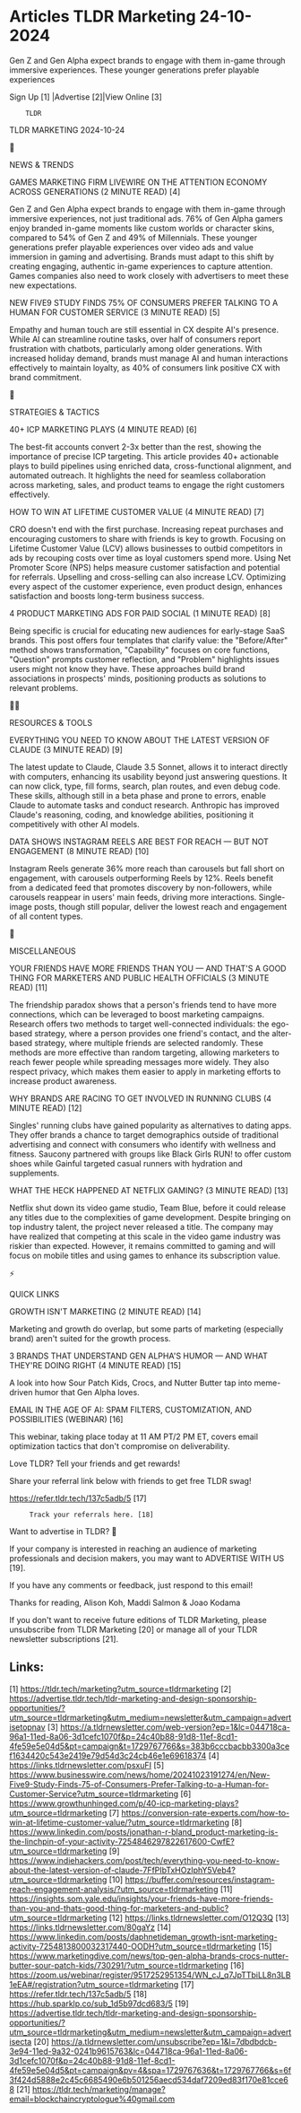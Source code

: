 # Articles TLDR Marketing 24-10-2024

Gen Z and Gen Alpha expect brands to engage with them in-game through
immersive experiences. These younger generations prefer playable
experiences ‌ ‌ ‌ ‌ ‌ ‌ ‌ ‌ ‌ ‌ ‌ ‌ ‌ ‌ ‌ ‌ ‌ ‌ ‌ ‌ ‌ ‌ ‌ ‌ ‌ ‌  ‌ ‌ ‌ ‌ ‌ ‌ ‌ ‌ ‌ ‌ ‌ ‌ ‌ ‌ ‌ ‌ ‌ ‌ ‌ ‌ ‌ ‌ ‌ ‌ ‌ ‌ 


 Sign Up [1] |Advertise [2]|View Online [3] 

		TLDR 

TLDR MARKETING 2024-10-24

📱 

NEWS & TRENDS

 GAMES MARKETING FIRM LIVEWIRE ON THE ATTENTION ECONOMY ACROSS
GENERATIONS (2 MINUTE READ) [4] 

 Gen Z and Gen Alpha expect brands to engage with them in-game through
immersive experiences, not just traditional ads. 76% of Gen Alpha
gamers enjoy branded in-game moments like custom worlds or character
skins, compared to 54% of Gen Z and 49% of Millennials. These younger
generations prefer playable experiences over video ads and value
immersion in gaming and advertising. Brands must adapt to this shift
by creating engaging, authentic in-game experiences to capture
attention. Games companies also need to work closely with advertisers
to meet these new expectations. 

 NEW FIVE9 STUDY FINDS 75% OF CONSUMERS PREFER TALKING TO A HUMAN FOR
CUSTOMER SERVICE (3 MINUTE READ) [5] 

 Empathy and human touch are still essential in CX despite AI's
presence. While AI can streamline routine tasks, over half of
consumers report frustration with chatbots, particularly among older
generations. With increased holiday demand, brands must manage AI and
human interactions effectively to maintain loyalty, as 40% of
consumers link positive CX with brand commitment. 

🚀 

STRATEGIES & TACTICS

 40+ ICP MARKETING PLAYS (4 MINUTE READ) [6] 

 The best-fit accounts convert 2-3x better than the rest, showing the
importance of precise ICP targeting. This article provides 40+
actionable plays to build pipelines using enriched data,
cross-functional alignment, and automated outreach. It highlights the
need for seamless collaboration across marketing, sales, and product
teams to engage the right customers effectively. 

 HOW TO WIN AT LIFETIME CUSTOMER VALUE (4 MINUTE READ) [7] 

 CRO doesn't end with the first purchase. Increasing repeat purchases
and encouraging customers to share with friends is key to growth.
Focusing on Lifetime Customer Value (LCV) allows businesses to outbid
competitors in ads by recouping costs over time as loyal customers
spend more. Using Net Promoter Score (NPS) helps measure customer
satisfaction and potential for referrals. Upselling and cross-selling
can also increase LCV. Optimizing every aspect of the customer
experience, even product design, enhances satisfaction and boosts
long-term business success. 

 4 PRODUCT MARKETING ADS FOR PAID SOCIAL (1 MINUTE READ) [8] 

 Being specific is crucial for educating new audiences for early-stage
SaaS brands. This post offers four templates that clarify value: the
"Before/After" method shows transformation, "Capability" focuses on
core functions, "Question" prompts customer reflection, and "Problem"
highlights issues users might not know they have. These approaches
build brand associations in prospects' minds, positioning products as
solutions to relevant problems. 

🧑‍💻 

RESOURCES & TOOLS

 EVERYTHING YOU NEED TO KNOW ABOUT THE LATEST VERSION OF CLAUDE (3
MINUTE READ) [9] 

 The latest update to Claude, Claude 3.5 Sonnet, allows it to interact
directly with computers, enhancing its usability beyond just answering
questions. It can now click, type, fill forms, search, plan routes,
and even debug code. These skills, although still in a beta phase and
prone to errors, enable Claude to automate tasks and conduct research.
Anthropic has improved Claude's reasoning, coding, and knowledge
abilities, positioning it competitively with other AI models. 

 DATA SHOWS INSTAGRAM REELS ARE BEST FOR REACH — BUT NOT ENGAGEMENT
(8 MINUTE READ) [10] 

 Instagram Reels generate 36% more reach than carousels but fall short
on engagement, with carousels outperforming Reels by 12%. Reels
benefit from a dedicated feed that promotes discovery by
non-followers, while carousels reappear in users' main feeds, driving
more interactions. Single-image posts, though still popular, deliver
the lowest reach and engagement of all content types. 

🎁 

MISCELLANEOUS

 YOUR FRIENDS HAVE MORE FRIENDS THAN YOU — AND THAT'S A GOOD THING
FOR MARKETERS AND PUBLIC HEALTH OFFICIALS (3 MINUTE READ) [11] 

 The friendship paradox shows that a person's friends tend to have
more connections, which can be leveraged to boost marketing campaigns.
Research offers two methods to target well-connected individuals: the
ego-based strategy, where a person provides one friend's contact, and
the alter-based strategy, where multiple friends are selected
randomly. These methods are more effective than random targeting,
allowing marketers to reach fewer people while spreading messages more
widely. They also respect privacy, which makes them easier to apply in
marketing efforts to increase product awareness. 

 WHY BRANDS ARE RACING TO GET INVOLVED IN RUNNING CLUBS (4 MINUTE
READ) [12] 

 Singles' running clubs have gained popularity as alternatives to
dating apps. They offer brands a chance to target demographics outside
of traditional advertising and connect with consumers who identify
with wellness and fitness. Saucony partnered with groups like Black
Girls RUN! to offer custom shoes while Gainful targeted casual runners
with hydration and supplements. 

 WHAT THE HECK HAPPENED AT NETFLIX GAMING? (3 MINUTE READ) [13] 

 Netflix shut down its video game studio, Team Blue, before it could
release any titles due to the complexities of game development.
Despite bringing on top industry talent, the project never released a
title. The company may have realized that competing at this scale in
the video game industry was riskier than expected. However, it remains
committed to gaming and will focus on mobile titles and using games to
enhance its subscription value. 

⚡ 

QUICK LINKS

 GROWTH ISN'T MARKETING (2 MINUTE READ) [14] 

 Marketing and growth do overlap, but some parts of marketing
(especially brand) aren't suited for the growth process. 

 3 BRANDS THAT UNDERSTAND GEN ALPHA'S HUMOR — AND WHAT THEY'RE DOING
RIGHT (4 MINUTE READ) [15] 

 A look into how Sour Patch Kids, Crocs, and Nutter Butter tap into
meme-driven humor that Gen Alpha loves. 

 EMAIL IN THE AGE OF AI: SPAM FILTERS, CUSTOMIZATION, AND
POSSIBILITIES (WEBINAR) [16] 

 This webinar, taking place today at 11 AM PT/2 PM ET, covers email
optimization tactics that don't compromise on deliverability. 

Love TLDR? Tell your friends and get rewards!

 Share your referral link below with friends to get free TLDR swag! 

 https://refer.tldr.tech/137c5adb/5 [17] 

		 Track your referrals here. [18] 

Want to advertise in TLDR? 📰

 If your company is interested in reaching an audience of marketing
professionals and decision makers, you may want to ADVERTISE WITH US
[19]. 

 If you have any comments or feedback, just respond to this email! 

Thanks for reading, 
Alison Koh, Maddi Salmon & Joao Kodama 

If you don't want to receive future editions of TLDR Marketing, please
unsubscribe from TLDR Marketing [20] or manage all of your TLDR
newsletter subscriptions [21]. 

 

Links:
------
[1] https://tldr.tech/marketing?utm_source=tldrmarketing
[2] https://advertise.tldr.tech/tldr-marketing-and-design-sponsorship-opportunities/?utm_source=tldrmarketing&utm_medium=newsletter&utm_campaign=advertisetopnav
[3] https://a.tldrnewsletter.com/web-version?ep=1&lc=044718ca-96a1-11ed-8a06-3d1cefc1070f&p=24c40b88-91d8-11ef-8cd1-4fe59e5e04d5&pt=campaign&t=1729767766&s=383b6cccbacbb3300a3cef1634420c543e2419e79d54d3c24cb46e1e69618374
[4] https://links.tldrnewsletter.com/psxuFI
[5] https://www.businesswire.com/news/home/20241023191274/en/New-Five9-Study-Finds-75-of-Consumers-Prefer-Talking-to-a-Human-for-Customer-Service?utm_source=tldrmarketing
[6] https://www.growthunhinged.com/p/40-icp-marketing-plays?utm_source=tldrmarketing
[7] https://conversion-rate-experts.com/how-to-win-at-lifetime-customer-value/?utm_source=tldrmarketing
[8] https://www.linkedin.com/posts/jonathan-r-bland_product-marketing-is-the-linchpin-of-your-activity-7254846297822617600-CwfE?utm_source=tldrmarketing
[9] https://www.indiehackers.com/post/tech/everything-you-need-to-know-about-the-latest-version-of-claude-7FfPIbTxHOzIphY5Veb4?utm_source=tldrmarketing
[10] https://buffer.com/resources/instagram-reach-engagement-analysis/?utm_source=tldrmarketing
[11] https://insights.som.yale.edu/insights/your-friends-have-more-friends-than-you-and-thats-good-thing-for-marketers-and-public?utm_source=tldrmarketing
[12] https://links.tldrnewsletter.com/O12Q3Q
[13] https://links.tldrnewsletter.com/80gaYz
[14] https://www.linkedin.com/posts/daphnetideman_growth-isnt-marketing-activity-7254813800032317440-OODH?utm_source=tldrmarketing
[15] https://www.marketingdive.com/news/top-gen-alpha-brands-crocs-nutter-butter-sour-patch-kids/730291/?utm_source=tldrmarketing
[16] https://zoom.us/webinar/register/9517252951354/WN_cJ_q7JpTTbiLL8n3LB1eEA#/registration?utm_source=tldrmarketing
[17] https://refer.tldr.tech/137c5adb/5
[18] https://hub.sparklp.co/sub_1d5b97dcd683/5
[19] https://advertise.tldr.tech/tldr-marketing-and-design-sponsorship-opportunities/?utm_source=tldrmarketing&utm_medium=newsletter&utm_campaign=advertisecta
[20] https://a.tldrnewsletter.com/unsubscribe?ep=1&l=7dbdbdcb-3e94-11ed-9a32-0241b9615763&lc=044718ca-96a1-11ed-8a06-3d1cefc1070f&p=24c40b88-91d8-11ef-8cd1-4fe59e5e04d5&pt=campaign&pv=4&spa=1729767636&t=1729767766&s=6f3f424d5888e2c45c6685490e6b501256aecd534daf7209ed83f170e81cce68
[21] https://tldr.tech/marketing/manage?email=blockchaincryptologue%40gmail.com